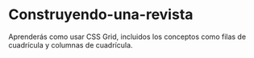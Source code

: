 # Construyendo-una-revista
Aprenderás como usar CSS Grid, incluidos los conceptos como filas de cuadrícula y columnas de cuadrícula.
